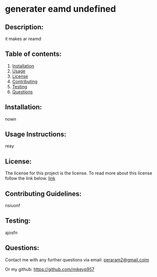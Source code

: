 # generater eamd undefined
  ## Description: 
  it makes   ar reamd
  ## Table of contents: 
  1. [Installation](#Installation)
  1. [Usage](#Usage-Instructions)
  1. [License](#License)
  1. [Contributing](#Contributing-Guidelines)
  1. [Testing](#Testing)
  1. [Questions](#Questions)

  ## Installation:  
  nown

  ## Usage Instructions:
  reay

  ## License:
  The license for this project is the  license.
    To read more about this license follow the link below.
    [ link](undefined)

  ## Contributing Guidelines:
  nsiuonf

  ## Testing:
  ajosfn

  ## Questions:
  Contact me with any further questions via email:
  peraram2@gmail.coim
  
  Or my github:
  https://github.com/mikeyp957
